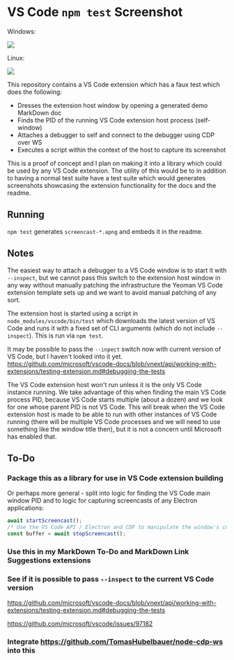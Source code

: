 # VS Code `npm test` Screenshot

Windows:

<!-- screencast win32 -->
![](screencast-2020-11-22T20-15-03.750Z-win32.apng)
<!-- /screencast win32 -->

Linux:

<!-- screencast linux -->
![](screencast-2020-11-22T20-19-48.947Z-linux.apng)
<!-- /screencast linux -->

This repository contains a VS Code extension which has a faux test which does
the following:

- Dresses the extension host window by opening a generated demo MarkDown doc
- Finds the PID of the running VS Code extension host process (self-window)
- Attaches a debugger to self and connect to the debugger using CDP over WS
- Executes a script within the context of the host to capture its screenshot

This is a proof of concept and I plan on making it into a library which could be
used by any VS Code extension. The utility of this would be to in addition to
having a normal test suite have a test suite which would generates screenshots
showcasing the extension functionality for the docs and the readme.

## Running

`npm test` generates `screencast-*.apng` and embeds it in the readme.

## Notes

The easiest way to attach a debugger to a VS Code window is to start it with
`--inspect`, but we cannot pass this switch to the extension host window in any
way without manually patching the infrastructure the Yeoman VS Code extension
template sets up and we want to avoid manual patching of any sort.

The extension host is started using a script in `node_modules/vscode/bin/test`
which downloads the latest version of VS Code and runs it with a fixed set of
CLI arguments (which do not include `--inspect`). This is run via `npm test`.

It may be possible to pass the `--inpect` switch now with current version of VS
Code, but I haven't looked into it yet.
https://github.com/microsoft/vscode-docs/blob/vnext/api/working-with-extensions/testing-extension.md#debugging-the-tests

The VS Code extension host won't run unless it is the only VS Code instance
running. We take advantage of this when finding the main VS Code process PID,
because VS Code starts multiple (about a dozen) and we look for one whose parent
PID is not VS Code. This will break when the VS Code extension host is made to
be able to run with other instances of VS Code running (there will be multiple
VS Code processes and we will need to use something like the window title then),
but it is not a concern until Microsoft has enabled that.

## To-Do

### Package this as a library for use in VS Code extension building

Or perhaps more general - split into logic for finding the VS Code main window
PID and to logic for capturing screencasts of any Electron applications:

```js
await startScreencast();
/* Use the VS Code API / Electron and CDP to manipulate the window's contents */
const buffer = await stopScreencast();
```

### Use this in my MarkDown To-Do and MarkDown Link Suggestions extensions

### See if it is possible to pass `--inspect` to the current VS Code version

https://github.com/microsoft/vscode-docs/blob/vnext/api/working-with-extensions/testing-extension.md#debugging-the-tests

https://github.com/microsoft/vscode/issues/97182

### Integrate https://github.com/TomasHubelbauer/node-cdp-ws into this
